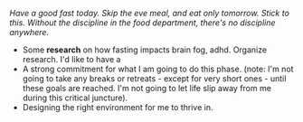 *Have a good fast today. Skip the eve meal, and eat only tomorrow. Stick to this. Without the discipline in the food department, there's no discipline anywhere.*

- Some **research** on how fasting impacts brain fog, adhd. Organize research. I'd like to have a 
- A strong commitment for what I am going to do this phase. (note: I'm not going to take any breaks or retreats - except for very short ones - until these goals are reached. I'm not going to let life slip away from me during this critical juncture).
- Designing the right environment for me to thrive in.

